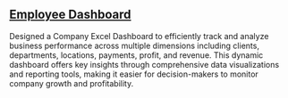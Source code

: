 ## [Employee Dashboard](https://github.com/shakiraa125/Excel_Dashboard/blob/main/Project-1(Emp_Dashboard).xlsx)
Designed a Company Excel Dashboard to efficiently track and analyze business performance across multiple dimensions including clients, departments, locations, payments, profit, and revenue. This dynamic dashboard offers key insights through comprehensive data visualizations and reporting tools, making it easier for decision-makers to monitor company growth and profitability.
